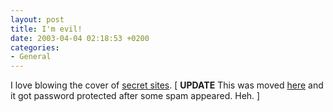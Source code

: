 ```yaml
---
layout: post
title: I'm evil!
date: 2003-04-04 02:18:53 +0200
categories:
- General
---
```

<p>I love blowing the cover of <a href="http://www.spinform.ro/ofld/" title="Our Friendly Linkdump">secret sites</a>. [ <b>UPDATE</b> This was moved <a href="http://drumandbass.ro">here</a> and it got password protected after some spam appeared. Heh. ]</p>
